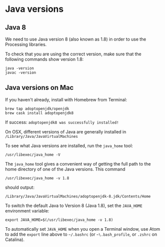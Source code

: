 # Java versions 

## Java 8

We need to use Java version 8 (also known as 1.8) in order to use the
Processing libraries.

To check that you are using the correct version, make sure that the following
commands show version 1.8:
```
java -version
javac -version
```

## Java versions on Mac

If you haven't already, install with Homebrew from Terminal:

```
brew tap adoptopenjdk/openjdk
brew cask install adoptopenjdk8
```

If success: `adoptopenjdk8 was successfully installed!`

On OSX, different versions of Java are generally installed in 
`/Library/Java/JavaVirtualMachines`

To see what Java versions are installed, run the `java_home` tool:
```
/usr/libexec/java_home -V
```

The `java_home` tool gives a convenient way of getting the full path to the 
home directory of one of the Java versions.  This command
```
/usr/libexec/java_home -v 1.8
```
should output: 
```
/Library/Java/JavaVirtualMachines/adoptopenjdk-8.jdk/Contents/Home
```

To switch the default Java to Version 8 (Java 1.8), set the
`JAVA_HOME` environment variable:
```
export JAVA_HOME=$(/usr/libexec/java_home -v 1.8)
```

To automatically set `JAVA_HOME` when you open a Terminal window, use Atom to
add the `export` line above to `~/.bashrc` (or `~\.bash_profile`, or `.zshrc`
on Catalina).


